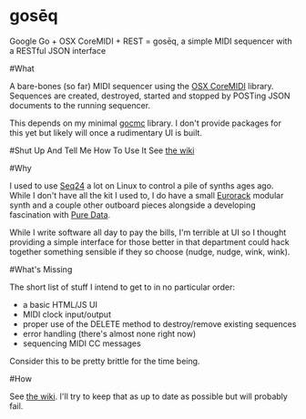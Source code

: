 gosēq
=====

Google Go + OSX CoreMIDI + REST = gosēq, a simple MIDI sequencer with a RESTful JSON interface

#What

A bare-bones (so far) MIDI sequencer using the [OSX CoreMIDI](http://developer.apple.com/library/ios/#documentation/MusicAudio/Reference/CACoreMIDIRef/_index.html) library.  Sequences are created, destroyed, started and stopped by POSTing JSON documents to the running sequencer.

This depends on my minimal [gocmc](https://github.com/j14159/gocmc) library.  I don't provide packages for this yet but likely will once a rudimentary UI is built.

#Shut Up And Tell Me How To Use It
See [the wiki](https://github.com/j14159/goseq/wiki)

#Why

I used to use [Seq24](http://en.wikipedia.org/wiki/Seq24) a lot on Linux to control a pile of synths ages ago.  While I don't have all the kit I used to, I do have a small [Eurorack](http://en.wikipedia.org/wiki/Doepfer_A-100) modular synth and a couple other outboard pieces alongside a developing fascination with [Pure Data](http://puredata.info/).

While I write software all day to pay the bills, I'm terrible at UI so I thought providing a simple interface for those better in that department could hack together something sensible if they so choose (nudge, nudge, wink, wink).

#What's Missing

The short list of stuff I intend to get to in no particular order:

* a basic HTML/JS UI
* MIDI clock input/output
* proper use of the DELETE method to destroy/remove existing sequences
* error handling (there's almost none right now)
* sequencing MIDI CC messages

Consider this to be pretty brittle for the time being.

#How

See [the wiki](https://github.com/j14159/goseq/wiki).  I'll try to keep that as up to date as possible but will probably fail.
